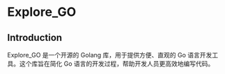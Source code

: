# Explore_GO

## Introduction

Explore_GO 是一个开源的 Golang 库，用于提供方便、直观的 Go 语言开发工具。这个库旨在简化 Go 语言的开发过程，帮助开发人员更高效地编写代码。